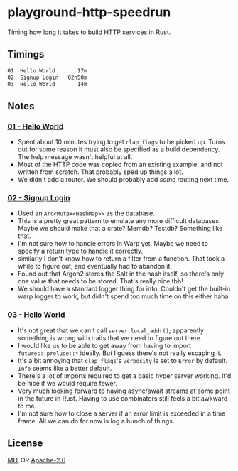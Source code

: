 # playground-http-speedrun
Timing how long it takes to build HTTP services in Rust.

## Timings
```txt
01  Hello World       17m
02  Signup Login   02h50m
03  Hello World       14m
```

## Notes
### [01 - Hello World](./http_01)
- Spent about 10 minutes trying to get `clap_flags` to be picked up. Turns out
  for some reason it must also be specified as a build dependency. The help
  message wasn't helpful at all.
- Most of the HTTP code was copied from an existing example, and not written
  from scratch. That probably sped up things a lot.
- We didn't add a router. We should probably add _some_ routing next time.

### [02 - Signup Login](./http_02)
- Used an `Arc<Mutex<HashMap>>` as the database.
- This is a pretty great pattern to emulate any more difficult databases. Maybe
  we should make that a crate? Memdb? Testdb? Something like that.
- I'm not sure how to handle errors in Warp yet. Maybe we need to specify a
  return type to handle it correctly.
- similarly I don't know how to return a filter from a function. That took a
  while to figure out, and eventually had to abandon it.
- Found out that Argon2 stores the Salt in the hash itself, so there's only one
  value that needs to be stored. That's really nice tbh!
- We should have a standard logger thing for info. Couldn't get the built-in
  warp logger to work, but didn't spend too much time on this either haha.

### [03 - Hello World](./http_03)
- It's not great that we can't call `server.local_addr()`; apparently something
  is wrong with traits that we need to figure out there.
- I would like us to be able to get away from having to import
    `futures::prelude::*` ideally. But I guess there's not really escaping it.
- It's a bit annoying that `clap_flags`'s `verbosity` is set to `Error` by
  default. `Info` seems like a better default.
- There's a lot of imports required to get a basic hyper server working. It'd be
  nice if we would require fewer.
- Very much looking forward to having async/await streams at some point in the
  future in Rust. Having to use combinators still feels a bit awkward to me.
- I'm not sure how to close a server if an error limit is exceeded in a time
  frame. All we can do for now is log a bunch of things.

## License
[MIT](./LICENSE-MIT) OR [Apache-2.0](./LICENSE-APACHE)
